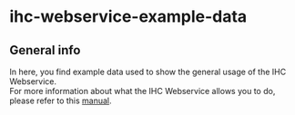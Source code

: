 # ihc-webservice-example-data

## General info
In here, you find example data used to show the general usage of the IHC Webservice.<br/>
For more information about what the IHC Webservice allows you to do, please refer to this [manual](https://docs.google.com/document/d/1kZk1RW2_CRKg6zX3VZAgWfJp_oHLAvHpT6SGTPTLUQE/edit?usp=sharing).
